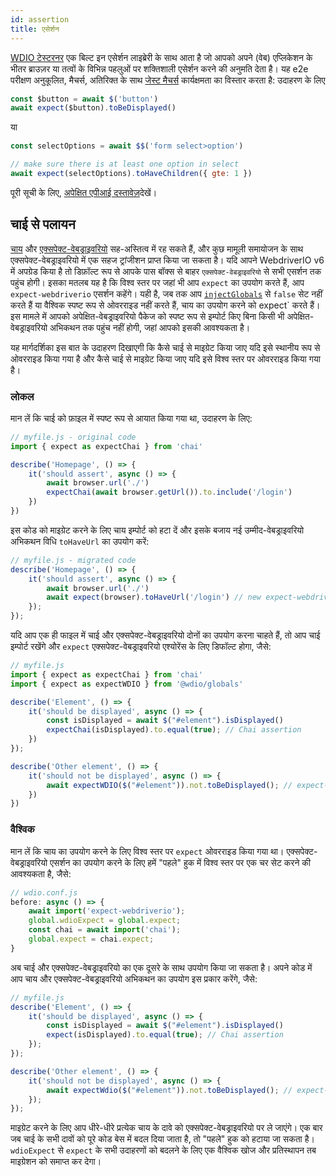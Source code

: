 ```yaml
---
id: assertion
title: एसेर्शन
---
```


[WDIO टेस्टरनर](https://webdriver.io/docs/clioptions) एक बिल्ट इन एसेर्शन लाइब्रेरी के साथ आता है जो आपको अपने (वेब) एप्लिकेशन के भीतर ब्राउज़र या तत्वों के विभिन्न पहलुओं पर शक्तिशाली एसेर्शन करने की अनुमति देता है। यह e2e परीक्षण अनुकूलित, मैचर्स, अतिरिक्त के साथ [जेस्ट मैचर्स](https://jestjs.io/docs/en/using-matchers) कार्यक्षमता का विस्तार करता है: उदाहरण के लिए

```js
const $button = await $('button')
await expect($button).toBeDisplayed()
```

या

```js
const selectOptions = await $$('form select>option')

// make sure there is at least one option in select
await expect(selectOptions).toHaveChildren({ gte: 1 })
```

पूरी सूची के लिए, [अपेक्षित एपीआई दस्तावेज़](/docs/api/expect-webdriverio)देखें।

## चाई से पलायन

[चाय](https://www.chaijs.com/) और [एक्सपेक्ट-वेबड्राइवरियो](https://github.com/webdriverio/expect-webdriverio#readme) सह-अस्तित्व में रह सकते हैं, और कुछ मामूली समायोजन के साथ एक्सपेक्ट-वेबड्राइवरियो में एक सहज ट्रांजीशन प्राप्त किया जा सकता है। यदि आपने WebdriverIO v6 में अपग्रेड किया है तो डिफ़ॉल्ट रूप से आपके पास बॉक्स से बाहर `एक्सपेक्ट-वेबड्राइवरियो` से सभी एसर्शन तक पहुंच होगी। इसका मतलब यह है कि विश्व स्तर पर जहां भी आप `expect` का उपयोग करते हैं, आप `expect-webdriverio` एसर्शन कहेंगे। यही है, जब तक आप [`injectGlobals`](/docs/configuration#injectglobals) से `false` सेट नहीं करते हैं या वैश्विक स्पष्ट रूप से ओवरराइड नहीं करते हैं, चाय का उपयोग करने को expect` करते हैं। इस मामले में आपको अपेक्षित-वेबड्राइवरियो पैकेज को स्पष्ट रूप से इम्पोर्ट किए बिना किसी भी अपेक्षित-वेबड्राइवरियो अभिकथन तक पहुंच नहीं होगी, जहां आपको इसकी आवश्यकता है।

यह मार्गदर्शिका इस बात के उदाहरण दिखाएगी कि कैसे चाई से माइग्रेट किया जाए यदि इसे स्थानीय रूप से ओवरराइड किया गया है और कैसे चाई से माइग्रेट किया जाए यदि इसे विश्व स्तर पर ओवरराइड किया गया है।

### लोकल

मान लें कि चाई को फ़ाइल में स्पष्ट रूप से आयात किया गया था, उदाहरण के लिए:

```js
// myfile.js - original code
import { expect as expectChai } from 'chai'

describe('Homepage', () => {
    it('should assert', async () => {
        await browser.url('./')
        expectChai(await browser.getUrl()).to.include('/login')
    })
})
```

इस कोड को माइग्रेट करने के लिए चाय इम्पोर्ट को हटा दें और इसके बजाय नई उम्मीद-वेबड्राइवरियो अभिकथन विधि `toHaveUrl` का उपयोग करें:

```js
// myfile.js - migrated code
describe('Homepage', () => {
    it('should assert', async () => {
        await browser.url('./')
        await expect(browser).toHaveUrl('/login') // new expect-webdriverio API method https://webdriver.io/docs/api/expect-webdriverio.html#tohaveurl
    });
});
```

यदि आप एक ही फाइल में चाई और एक्सपेक्ट-वेबड्राइवरियो दोनों का उपयोग करना चाहते हैं, तो आप चाई इम्पोर्ट रखेंगे और `expect` एक्सपेक्ट-वेबड्राइवरियो एश्योरेंस के लिए डिफॉल्ट होगा, जैसे:

```js
// myfile.js
import { expect as expectChai } from 'chai'
import { expect as expectWDIO } from '@wdio/globals'

describe('Element', () => {
    it('should be displayed', async () => {
        const isDisplayed = await $("#element").isDisplayed()
        expectChai(isDisplayed).to.equal(true); // Chai assertion
    })
});

describe('Other element', () => {
    it('should not be displayed', async () => {
        await expectWDIO($("#element")).not.toBeDisplayed(); // expect-webdriverio assertion
    })
})
```

### वैश्विक

मान लें कि चाय का उपयोग करने के लिए विश्व स्तर पर `expect` ओवरराइड किया गया था। एक्सपेक्ट-वेबड्राइवरियो एसर्शन का उपयोग करने के लिए हमें "पहले" हुक में विश्व स्तर पर एक चर सेट करने की आवश्यकता है, जैसे:

```js
// wdio.conf.js
before: async () => {
    await import('expect-webdriverio');
    global.wdioExpect = global.expect;
    const chai = await import('chai');
    global.expect = chai.expect;
}
```

अब चाई और एक्सपेक्ट-वेबड्राइवरियो का एक दूसरे के साथ उपयोग किया जा सकता है। अपने कोड में आप चाय और एक्सपेक्ट-वेबड्राइवरियो अभिकथन का उपयोग इस प्रकार करेंगे, जैसे:

```js
// myfile.js
describe('Element', () => {
    it('should be displayed', async () => {
        const isDisplayed = await $("#element").isDisplayed()
        expect(isDisplayed).to.equal(true); // Chai assertion
    });
});

describe('Other element', () => {
    it('should not be displayed', async () => {
        await expectWdio($("#element")).not.toBeDisplayed(); // expect-webdriverio assertion
    });
});
```

माइग्रेट करने के लिए आप धीरे-धीरे प्रत्येक चाय के दावे को एक्सपेक्ट-वेबड्राइवरियो पर ले जाएंगे। एक बार जब चाई के सभी दावों को पूरे कोड बेस में बदल दिया जाता है, तो "पहले" हुक को हटाया जा सकता है। `wdioExpect` से `expect` के सभी उदाहरणों को बदलने के लिए एक वैश्विक खोज और प्रतिस्थापन तब माइग्रेशन को समाप्त कर देगा।
